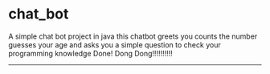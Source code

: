 # chat_bot
A simple chat bot project in java
this chatbot greets you
counts the number 
guesses your age
and asks you a simple question to check your programming knowledge
Done!
Dong Dong!!!!!!!!!!
_____________
